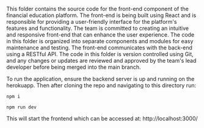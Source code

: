This folder contains the source code for the front-end component of the financial education platform. The front-end is being built using React and is responsible for providing a user-friendly interface for the platform's features and functionality. The team is committed to creating an intuitive and responsive front-end that can enhance the user experience. The code in this folder is organized into separate components and modules for easy maintenance and testing. The front-end communicates with the back-end using a RESTful API. The code in this folder is version controlled using Git, and any changes or updates are reviewed and approved by the team's lead developer before being merged into the main branch.

To run the application, ensure the backend server is up and running on the herokuapp. Then after cloning the repo and navigating to this directory run:

```npm i```

```npm run dev```

This will start the frontend which can be accessed at:
http://localhost:3000/
